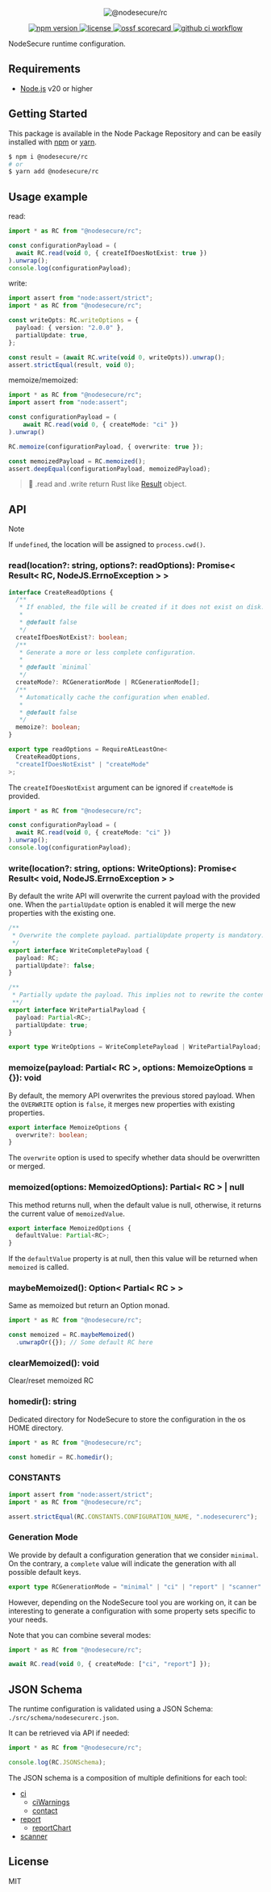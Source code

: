 <p align="center">
  <img src="https://user-images.githubusercontent.com/4438263/216045720-779bf16d-1d35-409f-a0e6-4019bda8edde.jpg" alt="@nodesecure/rc">
</p>

<p align="center">
    <a href="https://github.com/NodeSecure/blob/master/workspaces/rc">
      <img src="https://img.shields.io/badge/dynamic/json.svg?style=for-the-badge&url=https://raw.githubusercontent.com/NodeSecure/scanner/refs/heads/master/workspaces/rc/package.json&query=$.version&label=Version" alt="npm version">
    </a>
    <a href="https://github.com/NodeSecure/scanner/blob/master/workspaces/rc/LICENSE">
      <img src="https://img.shields.io/github/license/NodeSecure/scanner.svg?style=for-the-badge" alt="license">
    </a>
    <a href="https://api.securityscorecards.dev/projects/github.com/NodeSecure/blob/master/workspaces/rc">
      <img src="https://api.securityscorecards.dev/projects/github.com/NodeSecure/scanner/badge?style=for-the-badge" alt="ossf scorecard">
    </a>
    <a href="https://github.com/NodeSecure/scanner/actions?query=workflow%3A%22Node.js+CI%22">
      <img src="https://img.shields.io/github/actions/workflow/status/NodeSecure/scanner/node.js.yml?style=for-the-badge" alt="github ci workflow">
    </a>
</p>

NodeSecure runtime configuration.

## Requirements

- [Node.js](https://nodejs.org/en/) v20 or higher

## Getting Started

This package is available in the Node Package Repository and can be easily installed with [npm](https://docs.npmjs.com/getting-started/what-is-npm) or [yarn](https://yarnpkg.com).

```bash
$ npm i @nodesecure/rc
# or
$ yarn add @nodesecure/rc
```

## Usage example

read:

```ts
import * as RC from "@nodesecure/rc";

const configurationPayload = (
  await RC.read(void 0, { createIfDoesNotExist: true })
).unwrap();
console.log(configurationPayload);
```

write:

```ts
import assert from "node:assert/strict";
import * as RC from "@nodesecure/rc";

const writeOpts: RC.writeOptions = {
  payload: { version: "2.0.0" },
  partialUpdate: true,
};

const result = (await RC.write(void 0, writeOpts)).unwrap();
assert.strictEqual(result, void 0);
```

memoize/memoized:

```ts
import * as RC from "@nodesecure/rc";
import assert from "node:assert";

const configurationPayload = (
    await RC.read(void 0, { createMode: "ci" })
).unwrap()

RC.memoize(configurationPayload, { overwrite: true });

const memoizedPayload = RC.memoized();
assert.deepEqual(configurationPayload, memoizedPayload);
```

> 👀 .read and .write return Rust like [Result](https://doc.rust-lang.org/std/result/) object.

## API

> [!NOTE]
> If `undefined`, the location will be assigned to `process.cwd()`.

### read(location?: string, options?: readOptions): Promise< Result< RC, NodeJS.ErrnoException > >

```ts
interface CreateReadOptions {
  /**
   * If enabled, the file will be created if it does not exist on disk.
   *
   * @default false
   */
  createIfDoesNotExist?: boolean;
  /**
   * Generate a more or less complete configuration.
   *
   * @default `minimal`
   */
  createMode?: RCGenerationMode | RCGenerationMode[];
  /**
   * Automatically cache the configuration when enabled.
   *
   * @default false
   */
  memoize?: boolean;
}

export type readOptions = RequireAtLeastOne<
  CreateReadOptions,
  "createIfDoesNotExist" | "createMode"
>;
```

The `createIfDoesNotExist` argument can be ignored if `createMode` is provided.

```ts
import * as RC from "@nodesecure/rc";

const configurationPayload = (
  await RC.read(void 0, { createMode: "ci" })
).unwrap();
console.log(configurationPayload);
```

### write(location?: string, options: WriteOptions): Promise< Result< void, NodeJS.ErrnoException > >

By default the write API will overwrite the current payload with the provided one. When the `partialUpdate` option is enabled it will merge the new properties with the existing one.

```ts
/**
 * Overwrite the complete payload. partialUpdate property is mandatory.
 */
export interface WriteCompletePayload {
  payload: RC;
  partialUpdate?: false;
}

/**
 * Partially update the payload. This implies not to rewrite the content of the file when enabled.
 **/
export interface WritePartialPayload {
  payload: Partial<RC>;
  partialUpdate: true;
}

export type WriteOptions = WriteCompletePayload | WritePartialPayload;
```
### memoize(payload: Partial< RC >, options: MemoizeOptions = {}): void
By default, the memory API overwrites the previous stored payload. When the `OVERWRITE` option is `false`, it merges new properties with existing properties.

```ts
export interface MemoizeOptions {
  overwrite?: boolean;
}
```
The `overwrite` option is used to specify whether data should be overwritten or merged.

### memoized(options: MemoizedOptions): Partial< RC > | null
This method returns null, when the default value is null, otherwise, it returns the current value of `memoizedValue`.

```ts
export interface MemoizedOptions {
  defaultValue: Partial<RC>;
}
```
If the `defaultValue` property is at null, then this value will be returned when `memoized` is called.

### maybeMemoized(): Option< Partial< RC > >

Same as memoized but return an Option monad.

```ts
import * as RC from "@nodesecure/rc";

const memoized = RC.maybeMemoized()
  .unwrapOr({}); // Some default RC here
```

### clearMemoized(): void
Clear/reset memoized RC

### homedir(): string

Dedicated directory for NodeSecure to store the configuration in the os HOME directory.

```ts
import * as RC from "@nodesecure/rc";

const homedir = RC.homedir();
```

### CONSTANTS

```ts
import assert from "node:assert/strict";
import * as RC from "@nodesecure/rc";

assert.strictEqual(RC.CONSTANTS.CONFIGURATION_NAME, ".nodesecurerc");
```

### Generation Mode

We provide by default a configuration generation that we consider `minimal`. On the contrary, a `complete` value will indicate the generation with all possible default keys.

```ts
export type RCGenerationMode = "minimal" | "ci" | "report" | "scanner" | "complete";
```

However, depending on the NodeSecure tool you are working on, it can be interesting to generate a configuration with some property sets specific to your needs.

Note that you can combine several modes:

```ts
import * as RC from "@nodesecure/rc";

await RC.read(void 0, { createMode: ["ci", "report"] });
```

## JSON Schema

The runtime configuration is validated using a JSON Schema: `./src/schema/nodesecurerc.json`.

It can be retrieved via API if needed:

```ts
import * as RC from "@nodesecure/rc";

console.log(RC.JSONSchema);
```

The JSON schema is a composition of multiple definitions for each tool:

- [ci](./src/schema/defs/ci.json)
  - [ciWarnings](./src/schema/defs/ciWarnings.json)
  - [contact](./src/schema/defs/contact.json)
- [report](./src/schema/defs/report.json)
  - [reportChart](./src/schema/defs/reportChart.json)
- [scanner](./src/schema/defs/scanner.json)

## License

MIT
